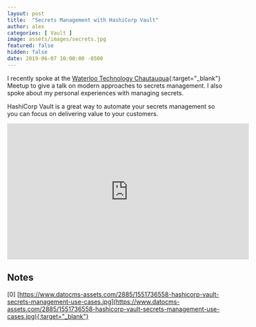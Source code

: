 ```yaml
---
layout: post
title:  "Secrets Management with HashiCorp Vault"
author: alex
categories: [ Vault ]
image: assets/images/secrets.jpg
featured: false
hidden: false
date: 2019-06-07 10:00:00 -0500
---
```


I recently spoke at the [Waterloo Technology Chautauqua](https://www.meetup.com/Waterloo-Technology-Chautauqua/){:target="_blank"} Meetup to give a talk on modern approaches to secrets management. I also spoke about my personal experiences with managing secrets.

HashiCorp Vault is a great way to automate your secrets management so you can focus on delivering value to your customers.

<center><iframe width="560" height="315" src="https://www.youtube.com/embed/6eKmDFN2Sb4" frameborder="0" allow="accelerometer; autoplay; encrypted-media; gyroscope; picture-in-picture" allowfullscreen></iframe></center>

## Notes

[0] [https://www.datocms-assets.com/2885/1551736558-hashicorp-vault-secrets-management-use-cases.jpg](https://www.datocms-assets.com/2885/1551736558-hashicorp-vault-secrets-management-use-cases.jpg){:target="_blank"}
